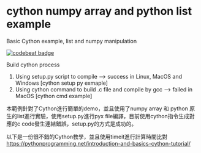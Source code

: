 # cython numpy array and python list example
Basic Cython example, list and numpy manipulation

[![codebeat badge](https://codebeat.co/badges/bb453a20-3e14-4487-96f9-3041db493978)](https://codebeat.co/projects/github-com-cftang0827-cython_example-master)



Build cython process
1. Using setup.py script to compile --> success in Linux, MacOS and Windows [cython setup py exmaple]
2. Using cython command to build .c file and compile by gcc --> failed in MacOS [cython cmd example]

本範例針對了Cython進行簡單的demo，並且使用了numpy array 和 python 原生的list進行實驗，使用setup.py進行pyx file編譯，目前使用cython指令生成對應的c code發生連結錯誤，setup.py的方式是成功的。

以下是一份很不錯的Cython教學，並且使用timeit進行計算時間比對
https://pythonprogramming.net/introduction-and-basics-cython-tutorial/


